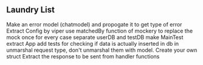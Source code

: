 ## Laundry List

Make an error model (chatmodel) and propogate it to get type of error
Extract Config by viper
use matchedBy function of mockery to replace the mock once for every case 
separate userDB and testDB
make MainTest
extract App
add tests for checking if data is actually inserted in db
in unmarshal request type, don't unmarshal them with model. Create your own struct
Extract the response to be sent from handler functions
